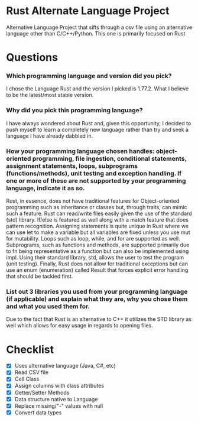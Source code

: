 # Rust Alternate Language Project
Alternative Language Project that sifts through a csv file using an alternative language other than C/C++/Python. This one is primarily focused on Rust

# Questions
### Which programming language and version did you pick?
I chose the Language Rust and the version I picked is 1.77.2. What I believe to be the latest/most stable version.
### Why did you pick this programming language?
I have always wondered about Rust and, given this opportunity, I decided to push myself to learn a completely new language rather than try and seek a language I have already dabbled in.
### How your programming language chosen handles: object-oriented programming, file ingestion, conditional statements, assignment statements, loops, subprograms (functions/methods), unit testing and exception handling. If one or more of these are not supported by your programming language, indicate it as so. 
Rust, in essence, does not have traditional features for Object-oriented programming such as inheritance or classes but, through traits, can mimic such a feature. Rust can read/write files easily given the use of the standard (std) library. If/else is featured as well along with a match feature that does pattern recognition. Assigning statements is quite unique in Rust where we can use let to make a variable but all variables are fixed unless you use mut for mutability. Loops such as loop, while, and for are supported as well. Subprograms, such as functions and methods, are supported primarily due to fn being representative as a function but can also be implemented using impl. Using their standard library, std, allows the user to test the program (unit testing). Finally, Rust does not allow for traditional exceptions but can use an enum (enumeration) called Result that forces explicit error handling that should be tackled first.
### List out 3 libraries you used from your programming language (if applicable) and explain what they are, why you chose them and what you used them for.
Due to the fact that Rust is an alternative to C++ it utilizes the STD library as well which allows for easy usage in regards to opening files.

# Checklist

* [x] Uses alternative language (Java, C#, etc)
* [X] Read CSV file
* [X] Cell Class
* [X] Assign columns with class attributes
* [X] Getter/Setter Methods
* [X] Data structure native to Language
* [X] Replace missing/"-" values with null
* [X] Convert data types
